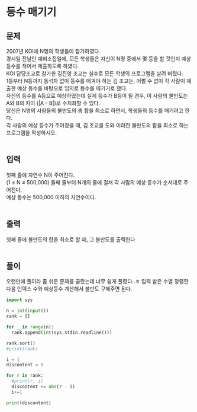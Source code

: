 # 등수 매기기

## 문제
2007년 KOI에 N명의 학생들이 참가하였다. </br>
경시일 전날인 예비소집일에, 모든 학생들은 자신이 N명 중에서 몇 등을 할 것인지 예상 등수를 적어서 제출하도록 하였다. </br>
KOI 담당조교로 참가한 김진영 조교는 실수로 모든 학생의 프로그램을 날려 버렸다.  </br>
1등부터 N등까지 동석차 없이 등수를 매겨야 하는 김 조교는, 어쩔 수 없이 각 사람이 제출한 예상 등수를 바탕으로 임의로 등수를 매기기로 했다. </br>
자신의 등수를 A등으로 예상하였는데 실제 등수가 B등이 될 경우, 이 사람의 불만도는 A와 B의 차이 (|A - B|)로 수치화할 수 있다. </br>
당신은 N명의 사람들의 불만도의 총 합을 최소로 하면서, 학생들의 등수를 매기려고 한다. </br>
각 사람의 예상 등수가 주어졌을 때, 김 조교를 도와 이러한 불만도의 합을 최소로 하는 프로그램을 작성하시오. </br>
 </br> 
## 입력 
첫째 줄에 자연수 N이 주어진다.  </br>
(1 ≤ N ≤ 500,000) 둘째 줄부터 N개의 줄에 걸쳐 각 사람의 예상 등수가 순서대로 주어진다. </br>
예상 등수는 500,000 이하의 자연수이다. </br>
 </br> 
## 출력
첫째 줄에 불만도의 합을 최소로 할 때, 그 불만도를 출력한다 </br>
 </br> 
## 풀이
오랜만에 풀이라 좀 쉬운 문제를 골랐는데 너무 쉽게 풀렸다..ㅎ
입력 받은 수열 정렬한다음 인덱스 수와 예상등수 계산해서 불만도 구해주면 된다.
 </br>
```python
import sys

n = int(input())
rank = []

for _ in range(n):
  rank.append(int(sys.stdin.readline()))

rank.sort()
#print(rank)

i = 1
discontent = 0

for r in rank:
  #print(r, i)
  discontent += abs(r - i)
  i+=1

print(discontent)
```
